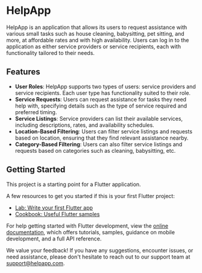 # HelpApp

HelpApp is an application that allows its users to request assistance with various small tasks such as house cleaning, babysitting, pet sitting, and more, at affordable rates and with high availability. Users can log in to the application as either service providers or service recipients, each with functionality tailored to their needs.

## Features

- **User Roles**: HelpApp supports two types of users: service providers and service recipients. Each user type has functionality suited to their role.
- **Service Requests**: Users can request assistance for tasks they need help with, specifying details such as the type of service required and preferred timing.
- **Service Listings**: Service providers can list their available services, including descriptions, rates, and availability schedules.
- **Location-Based Filtering**: Users can filter service listings and requests based on location, ensuring that they find relevant assistance nearby.
- **Category-Based Filtering**: Users can also filter service listings and requests based on categories such as cleaning, babysitting, etc.

## Getting Started

This project is a starting point for a Flutter application.

A few resources to get you started if this is your first Flutter project:

- [Lab: Write your first Flutter app](https://docs.flutter.dev/get-started/codelab)
- [Cookbook: Useful Flutter samples](https://docs.flutter.dev/cookbook)

For help getting started with Flutter development, view the
[online documentation](https://docs.flutter.dev/), which offers tutorials,
samples, guidance on mobile development, and a full API reference.

We value your feedback! If you have any suggestions, encounter issues, or need assistance, please don't hesitate to reach out to our support team at support@helpapp.com.